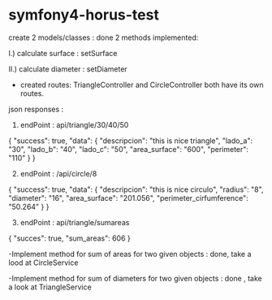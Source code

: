 # symfony4-horus-test


 create 2 models/classes : done
 2 methods implemented:

I.) calculate surface  : setSurface

II.) calculate diameter : setDiameter

- created routes:  TriangleController and CircleController both have its own routes.


json responses : 

1. endPoint : api/triangle/30/40/50

{
    "success": true,
    "data": {
        "descripcion": "this is nice triangle",
        "lado_a": "30",
        "lado_b": "40",
        "lado_c": "50",
        "area_surface": "600",
        "perimeter": "110"
    }
}

2. endPoint : /api/circle/8

{
    "success": true,
    "data": {
        "descripcion": "this is nice circulo",
        "radius": "8",
        "diameter": "16",
        "area_surface": "201.056",
        "perimeter_cirfumference": "50.264"
    }
}

3. endPoint : api/triangle/sumareas




{
    "succes": true,
    "sum_areas": 606
}




-Implement method for sum of areas for two given objects : done, take a lood at CircleService
 

-Implement method for sum of diameters for two given objects : done , take a look at TriangleService
